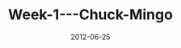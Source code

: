 ---
layout: music 
title: "Week-1---Chuck-Mingo"
series: "The Good Life"
date: 2012-06-25 
description: "We’re learning some practical ways to live the good life in the here and now."
audio: "http://www.crossroads.net/players/media/hq/goodlife_01.mp3"
audio-duration: "39:18"
src: "http://www.crossroads.net/players/media/mediumHz/GoodLife_190x110.jpg"
---